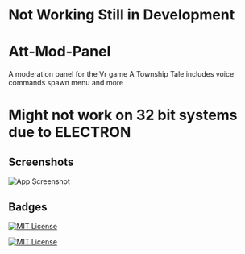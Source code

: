 # Not Working Still in Development

# Att-Mod-Panel

A moderation panel for the Vr game A Township Tale includes voice commands spawn menu
and more

# Might not work on 32 bit systems due to ELECTRON


## Screenshots

![App Screenshot](https://cdn.discordapp.com/attachments/1287303247513649176/1306080689791434852/image.png?ex=67355dee&is=67340c6e&hm=cfbdd6097f84e17051c2a7c602e69c3055d57b32a56316f1c17ce8b05fedac22&)


## Badges
[![MIT License](https://img.shields.io/badge/GNU%203.0-License-orange
)](https://choosealicense.com/licenses/agpl-3.0/)

[![MIT License](https://img.shields.io/badge/Youtube-Link-blue
)](https://www.youtube.com/@PopperVids)
